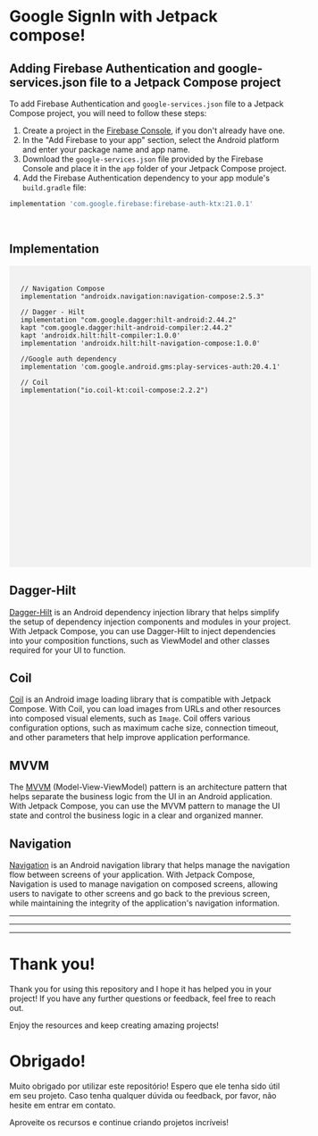 # Google SignIn with Jetpack compose!
## Adding Firebase Authentication and google-services.json file to a Jetpack Compose project

To add Firebase Authentication and `google-services.json` file to a Jetpack Compose project, you will need to follow these steps:

1. Create a project in the [Firebase Console](https://console.firebase.google.com/), if you don't already have one.
2. In the "Add Firebase to your app" section, select the Android platform and enter your package name and app name.
3. Download the `google-services.json` file provided by the Firebase Console and place it in the `app` folder of your Jetpack Compose project.
4. Add the Firebase Authentication dependency to your app module's `build.gradle` file:

```gradle
implementation 'com.google.firebase:firebase-auth-ktx:21.0.1'

```
<br/>

## Implementation

<div style="background-color: #f2f2f2; width: 500px; height: 500px; padding: 20px;">

    // Navigation Compose
    implementation "androidx.navigation:navigation-compose:2.5.3"

    // Dagger - Hilt
    implementation "com.google.dagger:hilt-android:2.44.2"
    kapt "com.google.dagger:hilt-android-compiler:2.44.2"
    kapt 'androidx.hilt:hilt-compiler:1.0.0'
    implementation 'androidx.hilt:hilt-navigation-compose:1.0.0'

    //Google auth dependency
    implementation 'com.google.android.gms:play-services-auth:20.4.1'

    // Coil
    implementation("io.coil-kt:coil-compose:2.2.2")
</div>

## Dagger-Hilt

[Dagger-Hilt](https://dagger.dev/hilt/) is an Android dependency injection library that helps simplify the setup of dependency injection components and modules in your project. With Jetpack Compose, you can use Dagger-Hilt to inject dependencies into your composition functions, such as ViewModel and other classes required for your UI to function.

## Coil

[Coil](https://coil-kt.github.io/coil/) is an Android image loading library that is compatible with Jetpack Compose. With Coil, you can load images from URLs and other resources into composed visual elements, such as `Image`. Coil offers various configuration options, such as maximum cache size, connection timeout, and other parameters that help improve application performance.

## MVVM

The [MVVM](https://en.wikipedia.org/wiki/Model%E2%80%93view%E2%80%93viewmodel) (Model-View-ViewModel) pattern is an architecture pattern that helps separate the business logic from the UI in an Android application. With Jetpack Compose, you can use the MVVM pattern to manage the UI state and control the business logic in a clear and organized manner.

## Navigation

[Navigation](https://developer.android.com/guide/navigation/navigation-getting-started) is an Android navigation library that helps manage the navigation flow between screens of your application. With Jetpack Compose, Navigation is used to manage navigation on composed screens, allowing users to navigate to other screens and go back to the previous screen, while maintaining the integrity of the application's navigation information.

----------------------------------------------------------------------------
----------------------------------------------------------------------------
----------------------------------------------------------------------------

# Thank you!

Thank you for using this repository and I hope it has helped you in your project! If you have any further questions or feedback, feel free to reach out.

Enjoy the resources and keep creating amazing projects!

# Obrigado!

Muito obrigado por utilizar este repositório! Espero que ele tenha sido útil em seu projeto. Caso tenha qualquer dúvida ou feedback, por favor, não hesite em entrar em contato. 

Aproveite os recursos e continue criando projetos incríveis!






